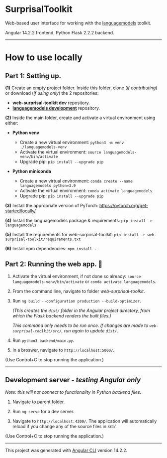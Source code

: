 # SurprisalToolkit

Web-based user interface for working with the [languagemodels](https://repos.lsv.uni-saarland.de/b4/languagemodels/) toolkit.  

Angular 14.2.2 frontend, Python Flask 2.2.2 backend.

---
# How to use locally

## Part 1: Setting up.

**(1)** Create an empty project folder. Inside this folder, clone (*if contributing*) or download (*if using only*) the 2 repositories:

- **web-surprisal-toolkit dev** repository.
- **[languagemodels development](https://repos.lsv.uni-saarland.de/b4/languagemodels/-/tree/development)** repository.


**(2)** Inside the main folder, create and activate a virtual environment using either:

- **Python venv**

	- Create a new virtual environment: `python3 -m venv ./languagemodels-venv`
	- Activate the virtual environment: `source languagemodels-venv/bin/activate`
	- Upgrade pip: `pip install --upgrade pip`

- **Python miniconda**

	- Create a new virtual environment: `conda create --name languagemodels python=3.9`
	- Activate the virtual environment: `conda activate languagemodels`
	- Upgrade pip: `pip install --upgrade pip`


**(3)** Install the appropriate version of PyTorch: https://pytorch.org/get-started/locally/

**(4)** Install the languagemodels package & requirements: `pip install -e languagemodels`

**(5)** Install the requirements for web-surprisal-toolkit: `pip install -r web-surprisal-toolkit/requirements.txt`

**(6)** Install npm dependencies: `npm install .`


## Part 2: Running the web app. :balloon:

1. Activate the virtual environment, if not done so already: `source languagemodels-venv/bin/activate` or `conda activate languagemodels`.

2. From the command line, navigate to folder *web-surprisal-toolkit*.

3. Run `ng build --configuration production --build-optimizer`. 

    *(This creates the `dist/` folder in the Angular project directory, from which the Flask backend renders the built files.)*

	*This command only needs to be run once. If changes are made to `web-surprisal-toolkit/src/`, run again to update `dist/`.*

4. Run `python3 backend/main.py`.

5. In a broswer, navigate to `http://localhost:5000/`.

(Use Control+C to stop running the application.)


---

## Development server - *testing Angular only*

*Note: this will not connect to functionality in Python backend files.*

1. Navigate to parent folder.

2. Run `ng serve` for a dev server. 

3. Navigate to `http://localhost:4200/`. The application will automatically reload if you change any of the source files in *src/*.

(Use Control+C to stop running the application.)
___



This project was generated with [Angular CLI](https://github.com/angular/angular-cli) version 14.2.2.
